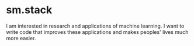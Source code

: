 # sm.stack
I am interested in research and applications of machine learning. I want to write code that improves these applications and makes peoples' lives much more easier.
